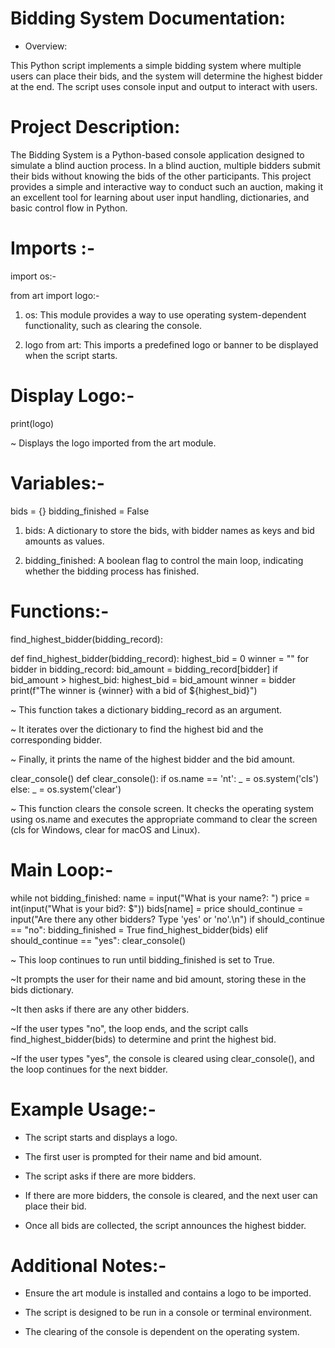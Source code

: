 # Bidding System Documentation:

- Overview:

This Python script implements a simple bidding system where multiple users can place their bids, and the system will determine the highest bidder at the end. The script uses console input and output to interact with users.

# Project Description: 

The Bidding System is a Python-based console application designed to simulate a blind auction process. In a blind auction, multiple bidders submit their bids without knowing the bids of the other participants. This project provides a simple and interactive way to conduct such an auction, making it an excellent tool for learning about user input handling, dictionaries, and basic control flow in Python.

# Imports :- 

import os:-

from art import logo:-

1. os: This module provides a way to use operating system-dependent functionality, such as clearing the console.

2. logo from art: This imports a predefined logo or banner to be displayed when the script starts. 

# Display Logo:- 

print(logo)

~ Displays the logo imported from the art module.

# Variables:- 

bids = {}
bidding_finished = False

1. bids: A dictionary to store the bids, with bidder names as keys and bid amounts as values.

2. bidding_finished: A boolean flag to control the main loop, indicating whether the bidding process has finished.

# Functions:- 

find_highest_bidder(bidding_record):

def find_highest_bidder(bidding_record):
    highest_bid = 0
    winner = ""
    for bidder in bidding_record:
        bid_amount = bidding_record[bidder]
        if bid_amount > highest_bid:
            highest_bid = bid_amount
            winner = bidder
    print(f"The winner is {winner} with a bid of ${highest_bid}")

~ This function takes a dictionary bidding_record as an argument.

~ It iterates over the dictionary to find the highest bid and the corresponding bidder.

~ Finally, it prints the name of the highest bidder and the bid amount.

clear_console()
def clear_console():
    if os.name == 'nt':
        _ = os.system('cls')
    else:
        _ = os.system('clear')

~ This function clears the console screen. It checks the operating system using os.name and executes the appropriate command to clear the screen (cls for Windows, clear for macOS and Linux). 

# Main Loop:- 

while not bidding_finished:
    name = input("What is your name?: ")
    price = int(input("What is your bid?: $"))
    bids[name] = price
    should_continue = input("Are there any other bidders? Type 'yes' or 'no'.\n")
    if should_continue == "no":
        bidding_finished = True
        find_highest_bidder(bids)
    elif should_continue == "yes":
        clear_console()

~ This loop continues to run until bidding_finished is set to True.

~It prompts the user for their name and bid amount, storing these in the bids dictionary.

~It then asks if there are any other bidders.

~If the user types "no", the loop ends, and the script calls find_highest_bidder(bids) to determine and print the highest bid.

~If the user types "yes", the console is cleared using clear_console(), and the loop continues for the next bidder.

# Example Usage:- 

- The script starts and displays a logo.

- The first user is prompted for their name and bid amount.

- The script asks if there are more bidders.

- If there are more bidders, the console is cleared, and the next user can place their bid.

- Once all bids are collected, the script announces the highest bidder.

# Additional Notes:-

- Ensure the art module is installed and contains a logo to be imported.

- The script is designed to be run in a console or terminal environment.

- The clearing of the console is dependent on the operating system.
